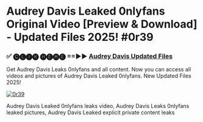 # Audrey Davis Leaked 0nlyfans Original Video [Preview & Download] - Updated Files 2025! #0r39

<h3>✅ 🅒🅛🅘🅚 🅗🅔🅡🅔 ==►► <a href="https://mediafile.pages.dev?q=Audrey+Davis&ref=B5R" rel="nofollow">Audrey Davis Updated Files</a></h3>

Get Audrey Davis Leaks 0nlyfans and all content. Now you can access all videos and pictures of Audrey Davis Leaked 0nlyfans. New Updated Files 2025!

[![0r39](https://github.com/user-attachments/assets/f5210949-1d50-4880-9bd9-f37c6975c838)](https://mediafile.pages.dev?q=Audrey+Davis&ref=B5R)

Audrey Davis Leaked 0nlyfans leaks video, Audrey Davis Leaks 0nlyfans leaked pictures, Audrey Davis Leaked explicit private content leaks